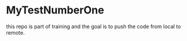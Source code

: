 # MyTestNumberOne
this repo is part of training and the goal is to push the code from local to remote.
